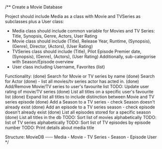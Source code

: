 /**
Create a Movie Database

Project should include Media as a class with Movie and TVSeries as subclasses plus a User class:
- Media class should include common variable for Movies and TV Series: Title, Synopsis, Genre, Actors, User Rating
- Movie class should include (Title), Release Year, Runtime, (Synopsis), (Genre), Director, (Actors), (User Rating)
- TVSeries class should include (Title), Pilot Episode Premier date, (Synopsis), (Genre), (Actors), (User Rating)
Additionally, sub-categorise with Season/Episode overview
- User class including Username, Favorites (list)

Functionality:
(done) Search for Movie or TV series by name
(done) Search for Actor
(done) - list all movies/tv series actor has acted in.
(done) Add/Remove Movie/TV series to user's favourite list
TODO: Update user rating of movie/TV series
(done) List all titles on a specific user's favourite list
(done) Expand list all titles to include distinction between Movie and TV series episode
(done) Add a Season to a TV series - check Season doesn't already exist
(done) Add an episode to a TV series season - check episode doesn't already exist
(done) List all episodes stored for a specific season
(done) List all titles in the db
TODO: Sort list of movies alphabetically
TODO: list of TV series alphabetically
TODO: Sort list of TV episodes by episode number
TODO: Print details about media title

 Structure:
 MovieDB ---- Media - Movie
                    - TV Series
                        - Season
                            - Episode
              User
 */
